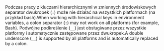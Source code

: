 <span data-ttu-id="7b77d-101">Podczas pracy z kluczami hierarchicznymi w zmiennych środowiskowych separator dwukropek (`:`) może nie działać na wszystkich platformach (na przykład bash).</span><span class="sxs-lookup"><span data-stu-id="7b77d-101">When working with hierarchical keys in environment variables, a colon separator (`:`) may not work on all platforms (for example, Bash).</span></span> <span data-ttu-id="7b77d-102">Podwójne podkreślenie (`__`) jest obsługiwane przez wszystkie platformy i automatycznie zastępowane przez dwukropek.</span><span class="sxs-lookup"><span data-stu-id="7b77d-102">A double underscore (`__`) is supported by all platforms and is automatically replaced by a colon.</span></span>
